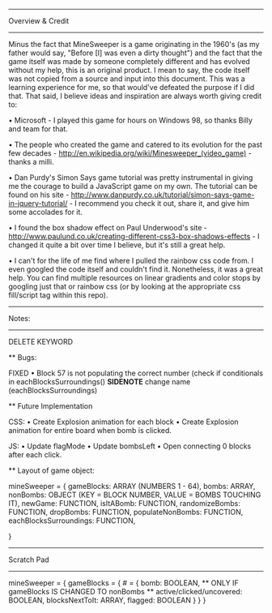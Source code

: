 ****************************
Overview & Credit
****************************

Minus the fact that MineSweeper is a game originating in the 1960's (as my father would say, "Before [I] was even a dirty thought") and the fact that the game itself was made by someone completely different and has evolved without my help, this is an original product. I mean to say, the code itself was not copied from a source and input into this document. This was a learning experience for me, so that would've defeated the purpose if I did that. That said, I believe ideas and inspiration are always worth giving credit to:

• Microsoft - I played this game for hours on Windows 98, so thanks Billy and team for that.

• The people who created the game and catered to its evolution for the past few decades - http://en.wikipedia.org/wiki/Minesweeper_(video_game) - thanks a milli.

• Dan Purdy's Simon Says game tutorial was pretty instrumental in giving me the courage to build a JavaScript game on my own. The tutorial can be found on his site - http://www.danpurdy.co.uk/tutorial/simon-says-game-in-jquery-tutorial/ - I recommend you check it out, share it, and give him some accolades for it.

• I found the box shadow effect on Paul Underwood's site - http://www.paulund.co.uk/creating-different-css3-box-shadows-effects - I changed it quite a bit over time I believe, but it's still a great help.

• I can't for the life of me find where I pulled the rainbow css code from. I even googled the code itself and couldn't find it. Nonetheless, it was a great help. You can find multiple resources on linear gradients and color stops by googling just that or rainbow css (or by looking at the appropriate css fill/script tag within this repo).

****************************
Notes:
****************************

DELETE KEYWORD

** Bugs:

FIXED • Block 57 is not populating the correct number (check if conditionals in eachBlocksSurroundings() **SIDENOTE** change name (eachBlocksSurroundings)

** Future Implementation

CSS:
• Create Explosion animation for each block
• Create Explosion animation for entire board when bomb is clicked.

JS:
• Update flagMode
• Update bombsLeft
• Open connecting 0 blocks after each click.

** Layout of game object:

mineSweeper = {
	<!-- active: BOOLEAN, -->
	<!-- handler: BOOLEAN, -->
	gameBlocks: ARRAY (NUMBERS 1 - 64),
	bombs: ARRAY,
	nonBombs: OBJECT (KEY = BLOCK NUMBER, VALUE = BOMBS TOUCHING IT),
	<!-- playerClicks: ARRAY, -->
	<!-- flagMode: BOOLEAN, -->
	<!-- bombsLeft: INTEGER, -->
	<!-- init: FUNCTION, -->
	<!-- initBlockHandler: FUNCTION, -->
	newGame: FUNCTION,
	isItABomb: FUNCTION,
	randomizeBombs: FUNCTION,
	<!-- checkTopLeftBlock: FUNCTION, -->
	dropBombs: FUNCTION,
	populateNonBombs: FUNCTION,
	eachBlocksSurroundings: FUNCTION,
	<!-- flagBlock: FUNCTION, -->
	<!-- blowOffScreen: FUNCTION, -->
	<!-- logPlayerClicks: FUNCTION, -->
	<!-- checkBlock: FUNCTION, -->
	<!-- displayNumberOfBombsLeft: FUNCTION, -->

}

****************************
Scratch Pad
****************************

mineSweeper = {
	gameBlocks = {
		# = {
			bomb: BOOLEAN, ** ONLY IF gameBlocks IS CHANGED TO nonBombs **
			active/clicked/uncovered: BOOLEAN,
			blocksNextToIt: ARRAY,
			flagged: BOOLEAN
		}
	}
}












